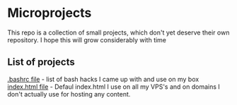 Microprojects
=============

This repo is a collection of small projects,  which don't yet deserve their own repository. I hope this will grow considerably with time

List of projects
----------------
[.bashrc file](.bashrc) - list of bash hacks I came up with and use on my box  
[index.html file](index.html) - Defaul index.html I use on all my VPS's and on domains I don't actually use for hosting any content.